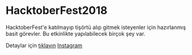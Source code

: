 # HacktoberFest2018
HacktoberFest'e katılmayıp tişörtü alıp gitmek isteyenler için hazırlanmış basit görevler.
Bu etkinlikte yapılabilecek birçok şey var.

Detaylar için [tıklayın](https://codekal.wordpress.com/2019/04/29/codekal-hacktoberfeste-katiliyor/)
[Instagram](https://www.instagram.com/p/BfRbctRgKRV/?utm_source=ig_web_options_share_sheet)
